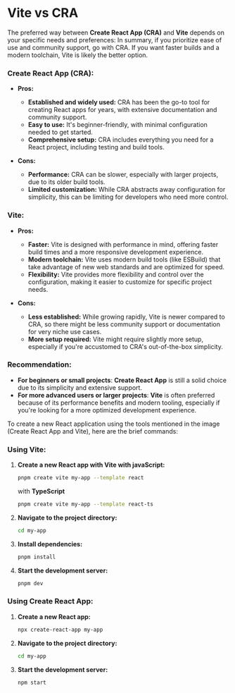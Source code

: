 # Vite vs CRA

The preferred way between **Create React App (CRA)** and **Vite** depends on your specific needs and preferences:
In summary, if you prioritize ease of use and community support, go with CRA. If you want faster builds and a modern toolchain, Vite is likely the better option.

### **Create React App (CRA):**
- **Pros:**
    - **Established and widely used:** CRA has been the go-to tool for creating React apps for years, with extensive documentation and community support.
    - **Easy to use:** It's beginner-friendly, with minimal configuration needed to get started.
    - **Comprehensive setup:** CRA includes everything you need for a React project, including testing and build tools.

- **Cons:**
    - **Performance:** CRA can be slower, especially with larger projects, due to its older build tools.
    - **Limited customization:** While CRA abstracts away configuration for simplicity, this can be limiting for developers who need more control.

### **Vite:**
- **Pros:**
    - **Faster:** Vite is designed with performance in mind, offering faster build times and a more responsive development experience.
    - **Modern toolchain:** Vite uses modern build tools (like ESBuild) that take advantage of new web standards and are optimized for speed.
    - **Flexibility:** Vite provides more flexibility and control over the configuration, making it easier to customize for specific project needs.

- **Cons:**
    - **Less established:** While growing rapidly, Vite is newer compared to CRA, so there might be less community support or documentation for very niche use cases.
    - **More setup required:** Vite might require slightly more setup, especially if you're accustomed to CRA's out-of-the-box simplicity.

### **Recommendation:**
- **For beginners or small projects**: **Create React App** is still a solid choice due to its simplicity and extensive support.
- **For more advanced users or larger projects**: **Vite** is often preferred because of its performance benefits and modern tooling, especially if you're looking for a more optimized development experience.

To create a new React application using the tools mentioned in the image (Create React App and Vite), here are the brief commands:

### **Using Vite:**
1. **Create a new React app with Vite with javaScript:**
   ```bash
   pnpm create vite my-app --template react
   ```
   with **TypeScript**
    ```bash
   pnpm create vite my-app --template react-ts
   ```
2. **Navigate to the project directory:**
   ```bash
   cd my-app
   ```
3. **Install dependencies:**
   ```bash
   pnpm install
   ```
4. **Start the development server:**
   ```bash
   pnpm dev
   ```
### **Using Create React App:**
1. **Create a new React app:**
   ```bash
   npx create-react-app my-app
   ```
2. **Navigate to the project directory:**
   ```bash
   cd my-app
   ```
3. **Start the development server:**
   ```bash
   npm start
   ```

